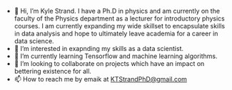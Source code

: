 - 👋 Hi, I’m Kyle Strand. I have a Ph.D in physics and am currently on the faculty of the Physics department as a lecturer for introductory physics courses. I am currently expanding my wide skillset to encapsulate skills in data analysis and hope to ultimately leave academia for a career in data science.
- 👀 I’m interested in exapnding my skills as a data scientist.
- 🌱 I’m currently learning Tensorflow and machine learning algorithms.
- 💞️ I’m looking to collaborate on projects which have an impact on bettering existence for all.
- 📫 How to reach me by emaik at KTStrandPhD@gmail.com

<!---
KTStrandPhD/KTStrandPhD is a ✨ special ✨ repository because its `README.md` (this file) appears on your GitHub profile.
You can click the Preview link to take a look at your changes.
--->
